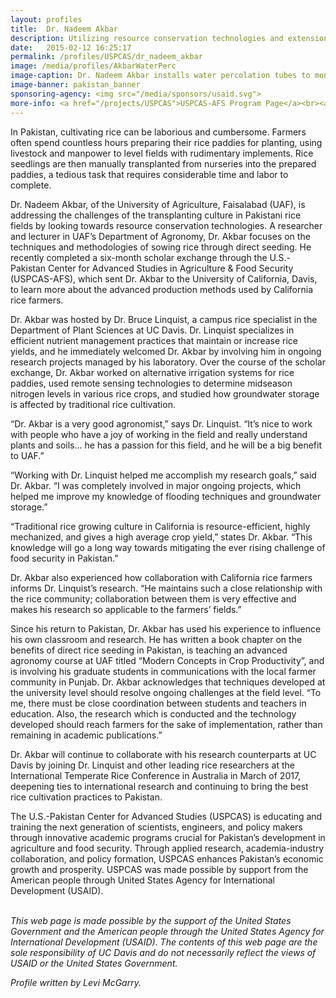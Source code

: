 ```yaml
---
layout: profiles
title:  Dr. Nadeem Akbar
description: Utilizing resource conservation technologies and extension outreach to improve rice cultivation in Pakistan.
date:   2015-02-12 16:25:17
permalink: /profiles/USPCAS/dr_nadeem_akbar
image: /media/profiles/AkbarWaterPerc
image-caption: Dr. Nadeem Akbar installs water percolation tubes to monitor groundwater behavior in rice paddies.
image-banner: pakistan_banner
sponsoring-agency: <img src="/media/sponsors/usaid.svg">
more-info: <a href="/projects/USPCAS">USPCAS-AFS Program Page</a><br><a href="http://linquistwp.plantsciences.ucdavis.edu/">Linquist Lab, Dept. of Plant Sciences, UC Davis</a>
---
```

In Pakistan, cultivating rice can be laborious and cumbersome. Farmers often spend countless hours preparing their rice paddies for planting, using livestock and manpower to level fields with rudimentary implements. Rice seedlings are then manually transplanted from nurseries into the prepared paddies, a tedious task that requires considerable time and labor to complete. <br>

Dr. Nadeem Akbar, of the University of Agriculture, Faisalabad (UAF), is addressing the challenges of the transplanting culture in Pakistani rice fields by looking towards resource conservation technologies. A researcher and lecturer in UAF’s Department of Agronomy, Dr. Akbar focuses on the techniques and methodologies of sowing rice through direct seeding. He recently completed a six-month scholar exchange through the U.S.-Pakistan Center for Advanced Studies in Agriculture & Food Security (USPCAS-AFS), which sent Dr. Akbar to the University of California, Davis, to learn more about the advanced production methods used by California rice farmers. <br>

Dr. Akbar was hosted by Dr. Bruce Linquist, a campus rice specialist in the Department of Plant Sciences at UC Davis. Dr. Linquist specializes in efficient nutrient management practices that maintain or increase rice yields, and he immediately welcomed Dr. Akbar by involving him in ongoing research projects managed by his laboratory. Over the course of the scholar exchange, Dr. Akbar worked on alternative irrigation systems for rice paddies, used remote sensing technologies to determine midseason nitrogen levels in various rice crops, and studied how groundwater storage is affected by traditional rice cultivation. <br>

“Dr. Akbar is a very good agronomist,” says Dr. Linquist. “It’s nice to work with people who have a joy of working in the field and really understand plants and soils… he has a passion for this field, and he will be a big benefit to UAF.” <br>

“Working with Dr. Linquist helped me accomplish my research goals,” said Dr. Akbar. “I was completely involved in major ongoing projects, which helped me improve my knowledge of flooding techniques and groundwater storage.” <br>

“Traditional rice growing culture in California is resource-efficient, highly mechanized, and gives a high average crop yield,” states Dr. Akbar. “This knowledge will go a long way towards mitigating the ever rising challenge of food security in Pakistan.” <br>

Dr. Akbar also experienced how collaboration with California rice farmers informs Dr. Linquist’s research.  “He maintains such a close relationship with the rice community; collaboration between them is very effective and makes his research so applicable to the farmers’ fields.” <br>

Since his return to Pakistan, Dr. Akbar has used his experience to influence his own classroom and research. He has written a book chapter on the benefits of direct rice seeding in Pakistan, is teaching an advanced agronomy course at UAF titled “Modern Concepts in Crop Productivity”, and is involving his graduate students in communications with the local farmer community in Punjab. Dr. Akbar acknowledges that techniques developed at the university level should resolve ongoing challenges at the field level. “To me, there must be close coordination between students and teachers in education. Also, the research which is conducted and the technology developed should reach farmers for the sake of implementation, rather than remaining in academic publications.” <br>

Dr. Akbar will continue to collaborate with his research counterparts at UC Davis by joining Dr. Linquist and other leading rice researchers at the International Temperate Rice Conference in Australia in March of 2017, deepening ties to international research and continuing to bring the best rice cultivation practices to Pakistan. <br>

The U.S.-Pakistan Center for Advanced Studies (USPCAS) is educating and training the next generation of scientists, engineers, and policy makers through innovative academic programs crucial for Pakistan’s development in agriculture and food security. Through applied research, academia-industry collaboration, and policy formation, USPCAS enhances Pakistan’s economic growth and prosperity. USPCAS was made possible by support from the American people through United States Agency for International Development (USAID). <br>
<br>

<i>This web page is made possible by the support of the United States Government and the American people through the United States Agency for International Development (USAID). The contents of this web page are the sole responsibility of UC Davis and do not necessarily reflect the views of USAID or the United States Government.</i><br>

<p><i>Profile written by Levi McGarry.</i></p>
